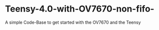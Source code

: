 # Teensy-4.0-with-OV7670-non-fifo-
A simple Code-Base to get started with the OV7670 and the Teensy
